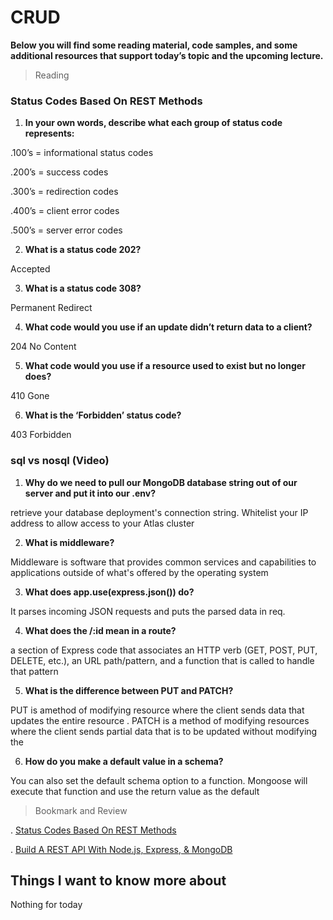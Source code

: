 # CRUD


**Below you will find some reading material, code samples, and some additional resources that support today’s topic and the upcoming lecture.**



> Reading

### Status Codes Based On REST Methods

1. **In your own words, describe what each group of status code represents:**

.100’s = informational status codes

.200’s = success codes

.300’s = redirection codes

.400’s = client error codes

.500’s = server error codes


2. **What is a status code 202?**

Accepted 


3. **What is a status code 308?**

Permanent Redirect

4. **What code would you use if an update didn’t return data to a client?**

204 No Content

5. **What code would you use if a resource used to exist but no longer does?**

410 Gone 

6. **What is the ‘Forbidden’ status code?**

403 Forbidden

### sql vs nosql (Video)



1. **Why do we need to pull our MongoDB database string out of our server and put it into our .env?**

retrieve your database deployment's connection string. Whitelist your IP address to allow access to your Atlas cluster

2. **What is middleware?**

Middleware is software that provides common services and capabilities to applications outside of what's offered by the operating system

3. **What does app.use(express.json()) do?**

It parses incoming JSON requests and puts the parsed data in req.

4. **What does the /:id mean in a route?**

a section of Express code that associates an HTTP verb (GET, POST, PUT, DELETE, etc.), an URL path/pattern, and a function that is called to handle that pattern

5. **What is the difference between PUT and PATCH?**

PUT is amethod of modifying resource where the client sends data that updates the entire resource . PATCH is a method of modifying resources where the client sends partial data that is to be updated without modifying the 

6. **How do you make a default value in a schema?**

You can also set the default schema option to a function. Mongoose will execute that function and use the return value as the default

> Bookmark and Review

. [Status Codes Based On REST Methods](https://www.moesif.com/blog/technical/api-design/Which-HTTP-Status-Code-To-Use-For-Every-CRUD-App/)

. [Build A REST API With Node.js, Express, & MongoDB](https://www.youtube.com/channel/UCFbNIlppjAuEX4znoulh0Cw)


## Things I want to know more about

Nothing for today
